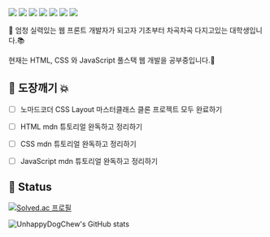 <img src="https://img.shields.io/badge/HTML5-E34F26?style=flat&logo=HTML5&logoColor=FFFFFF"/> <img src="https://img.shields.io/badge/CSS3-1572B6?style=flat&logo=CSS3&logoColor=FFFFFF"/>
<img src="https://img.shields.io/badge/JavaScript-F7DF1E?style=flat&logo=JavaScript&logoColor=000000"/>
<img src="https://img.shields.io/badge/TypeScript-3178C6?style=flat&logo=TypeScript&logoColor=FFFFFF"/>
<img src="https://img.shields.io/badge/Sass-CC6699?style=flat&logo=Sass&logoColor=FFFFFF"/>
<img src="https://img.shields.io/badge/React-61DAFB?style=flat&logo=React&logoColor=000000"/>
<img src="https://img.shields.io/badge/Node.js-339933?style=flat&logo=Node.js&logoColor=FFFFFF"/>

👋 엄청 실력있는 웹 프론트 개발자가 되고자 기초부터 차곡차곡 다지고있는 대학생입니다.📚

현재는 HTML, CSS 와 JavaScript 풀스택 웹 개발을 공부중입니다.🚀


## 👊 도장깨기 💥
- [ ] 노마드코더 CSS Layout 마스터클래스 클론 프로젝트 모두 완료하기
- [ ] HTML mdn 튜토리얼 완독하고 정리하기
- [ ] CSS mdn 튜토리얼 완독하고 정리하기
- [ ] JavaScript mdn 튜토리얼 완독하고 정리하기


## 💫 Status

[![Solved.ac
프로필](http://mazassumnida.wtf/api/v2/generate_badge?boj=unhappydogchew)](https://solved.ac/unhappydogchew)

![UnhappyDogChew's GitHub stats](https://github-readme-stats.vercel.app/api?username=UnhappyDogChew&show_icons=true&theme=radical)


<!--
**UnhappyDogChew/UnhappyDogChew** is a ✨ _special_ ✨ repository because its `README.md` (this file) appears on your GitHub profile.

Here are some ideas to get you started:

- 🔭 I’m currently working on ...
- 🌱 I’m currently learning ...
- 👯 I’m looking to collaborate on ...
- 🤔 I’m looking for help with ...
- 💬 Ask me about ...
- 📫 How to reach me: ...
- 😄 Pronouns: ...
- ⚡ Fun fact: ...
-->
